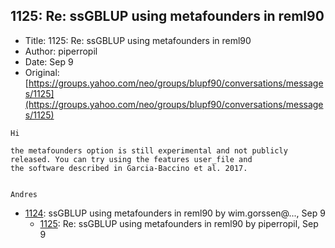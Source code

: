 ## 1125: Re: ssGBLUP using metafounders in reml90

- Title: 1125: Re: ssGBLUP using metafounders in reml90
- Author: piperropil
- Date: Sep 9
- Original: [https://groups.yahoo.com/neo/groups/blupf90/conversations/messages/1125](https://groups.yahoo.com/neo/groups/blupf90/conversations/messages/1125)

```
Hi

the metafounders option is still experimental and not publicly released. You can try using the features user_file and
the software described in Garcia-Baccino et al. 2017.


Andres
```

- [1124](1124.md): ssGBLUP using metafounders in reml90 by wim.gorssen@..., Sep 9
    - [1125](1125.md): Re: ssGBLUP using metafounders in reml90 by piperropil, Sep 9
